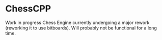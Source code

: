 # ChessCPP
Work in progress Chess Engine currently undergoing a major rework (reworking it to use bitboards).
Will probably not be functional for a long time.
